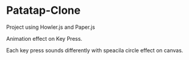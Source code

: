 # Patatap-Clone
Project using Howler.js and  Paper.js

Animation effect on Key Press.

Each key press sounds differently with speacila circle effect on canvas.

